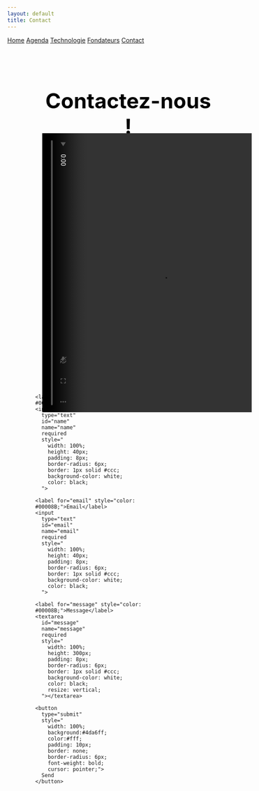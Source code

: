 ```yaml
---
layout: default
title: Contact
---
```


<div class="background">
     <div class="nav-links">
    <a href="{{ site.baseurl }}">Home</a>
    <a href="{{ site.baseurl }}/about.html">Agenda</a>
    <a href="{{ site.baseurl }}/projects.html">Technologie</a>
    <a href="{{ site.baseurl }}/gallery.html">Fondateurs</a>
    <a href="{{ site.baseurl }}/contact.html">Contact</a>
  </div>
  
</div>
<h1 style="text-align:center;  padding: 34px 34px 34px 84px;color: black;font-size: 3rem">Contactez-nous !</h1>
<div class="container_contact">

  <div class="video-box_contact">
    <video
    src="{{ site.baseurl }}/assets/video/contact.mp4"
    type="video/mp4"
    autoplay
    muted
    loop
    playsinline
    style="transform: rotate(90deg); width: 640px; height: 480px; object-fit: cover;"
  ></video>
  </div>

<form id="contact-form" style="flex: 1; padding: 24px 24px 24px 64px;">
  <div style="display: flex; flex-direction: column; align-items: flex-start; gap: 16px; width: 300px;">
    
    <label for="name" style="color: #00008B;">Name</label>
    <input 
      type="text" 
      id="name" 
      name="name" 
      required 
      style="
        width: 100%; 
        height: 40px; 
        padding: 8px; 
        border-radius: 6px; 
        border: 1px solid #ccc; 
        background-color: white;
        color: black;
      ">

    <label for="email" style="color: #00008B;">Email</label>
    <input 
      type="text" 
      id="email" 
      name="email" 
      required 
      style="
        width: 100%; 
        height: 40px; 
        padding: 8px; 
        border-radius: 6px; 
        border: 1px solid #ccc; 
        background-color: white;
        color: black;
      ">

    <label for="message" style="color: #00008B;">Message</label>
    <textarea 
      id="message" 
      name="message" 
      required 
      style="
        width: 100%; 
        height: 300px; 
        padding: 8px; 
        border-radius: 6px; 
        border: 1px solid #ccc; 
        background-color: white;
        color: black;
        resize: vertical;
      "></textarea>

    <button 
      type="submit" 
      style="
        width: 100%; 
        background:#4da6ff; 
        color:#fff; 
        padding: 10px; 
        border: none; 
        border-radius: 6px; 
        font-weight: bold; 
        cursor: pointer;">
      Send
    </button>
  </div>
</form>
</div>

